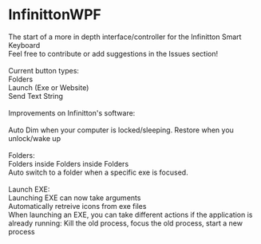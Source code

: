 # InfinittonWPF
The start of a more in depth interface/controller for the Infinitton Smart Keyboard <br/>
Feel free to contribute or add suggestions in the Issues section!
<br/><br/>
Current button types:<br/>
Folders<br/>
Launch (Exe or Website)<br/>
Send Text String
<br/><br/>
Improvements on Infinitton's software:<br/><br/>
Auto Dim when your computer is locked/sleeping. Restore when you unlock/wake up<br/><br/>
Folders:<br/>
Folders inside Folders inside Folders<br/>
Auto switch to a folder when a specific exe is focused.<br/><br/>
Launch EXE:<br/>
Launching EXE can now take arguments<br/>
Automatically retreive icons from exe files<br/>
When launching an EXE, you can take different actions if the application is already running: Kill the old process, focus the old process, start a new process<br/>
